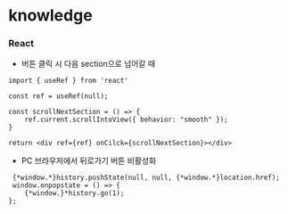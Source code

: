 # knowledge

### React
- 버튼 클릭 시 다음 section으로 넘어갈 때
``` JSX
import { useRef } from 'react'

const ref = useRef(null);

const scrollNextSection = () => {
    ref.current.scrollIntoView({ behavior: "smooth" });
}

return <div ref={ref} onCilck={scrollNextSection}></div>
```

- PC 브라우저에서 뒤로가기 버튼 비활성화
``` JSX
 {*window.*}history.pushState(null, null, {*window.*}location.href);
 window.onpopstate = () => {
    {*window.}*history.go(1);
};
```
